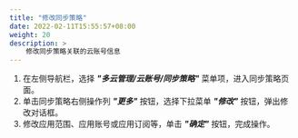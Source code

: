 ```yaml
---
title: "修改同步策略"
date: 2022-02-11T15:55:57+08:00
weight: 20
description: >
    修改同步策略关联的云账号信息
---
```


1. 在左侧导航栏，选择 **_"多云管理/云账号/同步策略"_** 菜单项，进入同步策略页面。
2. 单击同步策略右侧操作列 **_"更多"_** 按钮，选择下拉菜单 **_"修改"_** 按钮，弹出修改对话框。
3. 修改应用范围、应用账号或应用订阅等，单击 **_"确定"_** 按钮，完成操作。